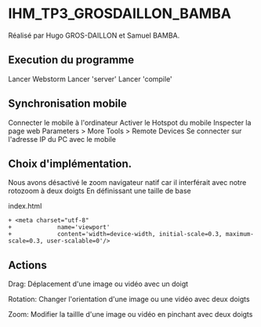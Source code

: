 # IHM_TP3_GROSDAILLON_BAMBA

Réalisé par Hugo GROS-DAILLON et Samuel BAMBA.

## Execution du programme

Lancer Webstorm
Lancer 'server'
Lancer 'compile'

## Synchronisation mobile

Connecter le mobile à l'ordinateur
Activer le Hotspot du mobile
Inspecter la page web
Parameters > More Tools > Remote Devices
Se connecter sur l'adresse IP du PC avec le mobile

## Choix d'implémentation.

Nous avons désactivé le zoom navigateur natif car il interférait avec notre rotozoom à deux doigts
En définissant une taille de base

index.html

```
+ <meta charset="utf-8"
+			  name='viewport'
+			  content='width=device-width, initial-scale=0.3, maximum-scale=0.3, user-scalable=0'/>
```

## Actions

Drag: Déplacement d'une image ou vidéo avec un doigt

Rotation: Changer l'orientation d'une image ou une vidéo avec deux doigts

Zoom: Modifier la taillle d'une image ou vidéo en pinchant avec deux doigts
